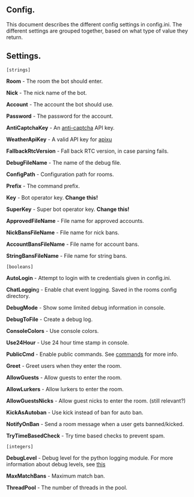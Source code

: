 ## Config.

This document describes the different config settings in config.ini. The different settings are grouped together, based on what type of value they return.

## Settings.

`[strings]`

**Room** - The room the bot should enter.

**Nick** - The nick name of the bot.

**Account** - The account the bot should use.

**Password** - The password for the account.

**AntiCaptchaKey** - An [anti-captcha](https://anti-captcha.com/) API key.

**WeatherApiKey** - A valid API key for [apixu](https://www.apixu.com/)

**FallbackRtcVersion** - Fall back RTC version, in case parsing fails.

**DebugFileName** - The name of the debug file.

**ConfigPath** - Configuration path for rooms.

**Prefix** - The command prefix.

**Key** - Bot operator key. **Change this!**

**SuperKey** - Super bot operator key. **Change this!**

**ApprovedFileName** - File name for approved accounts.

**NickBansFileName** - File name for nick bans.

**AccountBansFileName** - File name for account bans.

**StringBansFileName** - File name for string bans.


`[booleans]`

**AutoLogin** - Attempt to login with te credentials given in config.ini.

**ChatLoggin**g - Enable chat event logging. Saved in the rooms config directory.

**DebugMode** - Show some limited debug information in console.

**DebugToFile** - Create a debug log.

**ConsoleColors** - Use console colors.

**Use24Hour** - Use 24 hour time stamp in console.

**PublicCmd** - Enable public commands. See [commands](https://github.com/nortxort/nortbot/blob/master/COMMANDS.md) for more info.

**Greet** - Greet users when they enter the room.

**AllowGuests** - Allow guests to enter the room.

**AllowLurkers** - Allow lurkers to enter the room.

**AllowGuestsNicks** - Allow guest nicks to enter the room. (still relevant?)

**KickAsAutoban** - Use kick instead of ban for auto ban.

**NotifyOnBan** - Send a room message when a user gets banned/kicked.

**TryTimeBasedCheck** - Try time based checks to prevent spam.


`[integers]`

**DebugLevel** - Debug level for the python logging module. For more information about debug levels, see [this](https://docs.python.org/2/library/logging.html#logging-levels)

**MaxMatchBans** - Maximum match ban.

**ThreadPool** - The number of threads in the pool.